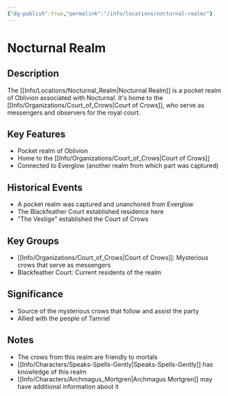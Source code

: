 ```yaml
---
{"dg-publish":true,"permalink":"/info/locations/nocturnal-realm/"}
---
```


# Nocturnal Realm

## Description
The [[Info/Locations/Nocturnal_Realm\|Nocturnal Realm]] is a pocket realm of Oblivion associated with Nocturnal. It's home to the [[Info/Organizations/Court_of_Crows\|Court of Crows]], who serve as messengers and observers for the royal court.

## Key Features
- Pocket realm of Oblivion
- Home to the [[Info/Organizations/Court_of_Crows\|Court of Crows]]
- Connected to Everglow (another realm from which part was captured)

## Historical Events
- A pocket realm was captured and unanchored from Everglow
- The Blackfeather Court established residence here
- "The Vestige" established the Court of Crows

## Key Groups
- [[Info/Organizations/Court_of_Crows\|Court of Crows]]: Mysterious crows that serve as messengers
- Blackfeather Court: Current residents of the realm

## Significance
- Source of the mysterious crows that follow and assist the party
- Allied with the people of Tamriel

## Notes
- The crows from this realm are friendly to mortals
- [[Info/Characters/Speaks-Spells-Gently\|Speaks-Spells-Gently]] has knowledge of this realm
- [[Info/Characters/Archmagus_Mortgren\|Archmagus Mortgren]] may have additional information about it